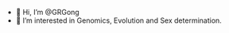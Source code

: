 - 👋 Hi, I’m @GRGong
- 👀 I’m interested in Genomics, Evolution and Sex determination.


<!---
GRGong/GRGong is a ✨ special ✨ repository because its `README.md` (this file) appears on your GitHub profile.
You can click the Preview link to take a look at your changes.
--->

